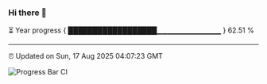 ### Hi there 👋

⏳ Year progress { ██████████████████▁▁▁▁▁▁▁▁▁▁▁▁ } 62.51 %

---

⏰ Updated on Sun, 17 Aug 2025 04:07:23 GMT

![Progress Bar CI](https://github.com/IshwaranRudhara/GIT-ACTION/workflows/Progress%20Bar%20CI/badge.svg)
